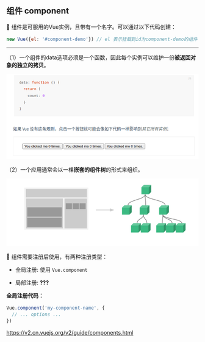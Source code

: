 ## 组件 component

:balloon: 组件是可服用的Vue实例，且带有一个名字。可以通过以下代码创建：

```js
new Vue({el: '#component-demo'}) // el 表示挂载到id为component-demo的组件
```

---------

（1）一个组件的data选项必须是一个函数，因此每个实例可以维护一份**被返回对象的独立的拷贝**。

![](../../assets/2022-11-09-15-21-13-image.png)

（2）一个应用通常会以一棵**嵌套的组件树**的形式来组织。

![](../../assets/2022-11-09-15-21-59-image.png)

:crystal_ball: 组件需要注册后使用，有两种注册类型：

- 全局注册: 使用 `Vue.component`

- 局部注册: **???**

**全局注册代码：**

```js
Vue.component('my-component-name', {
  // ... options ...
})
```







https://v2.cn.vuejs.org/v2/guide/components.html


